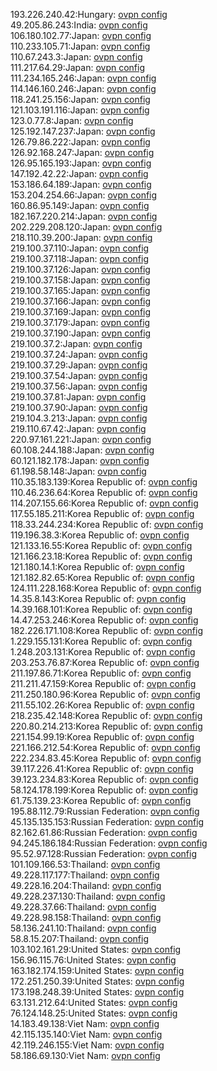 193.226.240.42:Hungary: [ovpn config](vpn/193_226_240_42.ovpn)  
49.205.86.243:India: [ovpn config](vpn/49_205_86_243.ovpn)  
106.180.102.77:Japan: [ovpn config](vpn/106_180_102_77.ovpn)  
110.233.105.71:Japan: [ovpn config](vpn/110_233_105_71.ovpn)  
110.67.243.3:Japan: [ovpn config](vpn/110_67_243_3.ovpn)  
111.217.64.29:Japan: [ovpn config](vpn/111_217_64_29.ovpn)  
111.234.165.246:Japan: [ovpn config](vpn/111_234_165_246.ovpn)  
114.146.160.246:Japan: [ovpn config](vpn/114_146_160_246.ovpn)  
118.241.25.156:Japan: [ovpn config](vpn/118_241_25_156.ovpn)  
121.103.191.116:Japan: [ovpn config](vpn/121_103_191_116.ovpn)  
123.0.77.8:Japan: [ovpn config](vpn/123_0_77_8.ovpn)  
125.192.147.237:Japan: [ovpn config](vpn/125_192_147_237.ovpn)  
126.79.86.222:Japan: [ovpn config](vpn/126_79_86_222.ovpn)  
126.92.168.247:Japan: [ovpn config](vpn/126_92_168_247.ovpn)  
126.95.165.193:Japan: [ovpn config](vpn/126_95_165_193.ovpn)  
147.192.42.22:Japan: [ovpn config](vpn/147_192_42_22.ovpn)  
153.186.64.189:Japan: [ovpn config](vpn/153_186_64_189.ovpn)  
153.204.254.66:Japan: [ovpn config](vpn/153_204_254_66.ovpn)  
160.86.95.149:Japan: [ovpn config](vpn/160_86_95_149.ovpn)  
182.167.220.214:Japan: [ovpn config](vpn/182_167_220_214.ovpn)  
202.229.208.120:Japan: [ovpn config](vpn/202_229_208_120.ovpn)  
218.110.39.200:Japan: [ovpn config](vpn/218_110_39_200.ovpn)  
219.100.37.110:Japan: [ovpn config](vpn/219_100_37_110.ovpn)  
219.100.37.118:Japan: [ovpn config](vpn/219_100_37_118.ovpn)  
219.100.37.126:Japan: [ovpn config](vpn/219_100_37_126.ovpn)  
219.100.37.158:Japan: [ovpn config](vpn/219_100_37_158.ovpn)  
219.100.37.165:Japan: [ovpn config](vpn/219_100_37_165.ovpn)  
219.100.37.166:Japan: [ovpn config](vpn/219_100_37_166.ovpn)  
219.100.37.169:Japan: [ovpn config](vpn/219_100_37_169.ovpn)  
219.100.37.179:Japan: [ovpn config](vpn/219_100_37_179.ovpn)  
219.100.37.190:Japan: [ovpn config](vpn/219_100_37_190.ovpn)  
219.100.37.2:Japan: [ovpn config](vpn/219_100_37_2.ovpn)  
219.100.37.24:Japan: [ovpn config](vpn/219_100_37_24.ovpn)  
219.100.37.29:Japan: [ovpn config](vpn/219_100_37_29.ovpn)  
219.100.37.54:Japan: [ovpn config](vpn/219_100_37_54.ovpn)  
219.100.37.56:Japan: [ovpn config](vpn/219_100_37_56.ovpn)  
219.100.37.81:Japan: [ovpn config](vpn/219_100_37_81.ovpn)  
219.100.37.90:Japan: [ovpn config](vpn/219_100_37_90.ovpn)  
219.104.3.213:Japan: [ovpn config](vpn/219_104_3_213.ovpn)  
219.110.67.42:Japan: [ovpn config](vpn/219_110_67_42.ovpn)  
220.97.161.221:Japan: [ovpn config](vpn/220_97_161_221.ovpn)  
60.108.244.188:Japan: [ovpn config](vpn/60_108_244_188.ovpn)  
60.121.182.178:Japan: [ovpn config](vpn/60_121_182_178.ovpn)  
61.198.58.148:Japan: [ovpn config](vpn/61_198_58_148.ovpn)  
110.35.183.139:Korea Republic of: [ovpn config](vpn/110_35_183_139.ovpn)  
110.46.236.64:Korea Republic of: [ovpn config](vpn/110_46_236_64.ovpn)  
114.207.155.66:Korea Republic of: [ovpn config](vpn/114_207_155_66.ovpn)  
117.55.185.211:Korea Republic of: [ovpn config](vpn/117_55_185_211.ovpn)  
118.33.244.234:Korea Republic of: [ovpn config](vpn/118_33_244_234.ovpn)  
119.196.38.3:Korea Republic of: [ovpn config](vpn/119_196_38_3.ovpn)  
121.133.16.55:Korea Republic of: [ovpn config](vpn/121_133_16_55.ovpn)  
121.166.23.18:Korea Republic of: [ovpn config](vpn/121_166_23_18.ovpn)  
121.180.14.1:Korea Republic of: [ovpn config](vpn/121_180_14_1.ovpn)  
121.182.82.65:Korea Republic of: [ovpn config](vpn/121_182_82_65.ovpn)  
124.111.228.168:Korea Republic of: [ovpn config](vpn/124_111_228_168.ovpn)  
14.35.8.143:Korea Republic of: [ovpn config](vpn/14_35_8_143.ovpn)  
14.39.168.101:Korea Republic of: [ovpn config](vpn/14_39_168_101.ovpn)  
14.47.253.246:Korea Republic of: [ovpn config](vpn/14_47_253_246.ovpn)  
182.226.171.108:Korea Republic of: [ovpn config](vpn/182_226_171_108.ovpn)  
1.229.155.131:Korea Republic of: [ovpn config](vpn/1_229_155_131.ovpn)  
1.248.203.131:Korea Republic of: [ovpn config](vpn/1_248_203_131.ovpn)  
203.253.76.87:Korea Republic of: [ovpn config](vpn/203_253_76_87.ovpn)  
211.197.86.71:Korea Republic of: [ovpn config](vpn/211_197_86_71.ovpn)  
211.211.47.159:Korea Republic of: [ovpn config](vpn/211_211_47_159.ovpn)  
211.250.180.96:Korea Republic of: [ovpn config](vpn/211_250_180_96.ovpn)  
211.55.102.26:Korea Republic of: [ovpn config](vpn/211_55_102_26.ovpn)  
218.235.42.148:Korea Republic of: [ovpn config](vpn/218_235_42_148.ovpn)  
220.80.214.213:Korea Republic of: [ovpn config](vpn/220_80_214_213.ovpn)  
221.154.99.19:Korea Republic of: [ovpn config](vpn/221_154_99_19.ovpn)  
221.166.212.54:Korea Republic of: [ovpn config](vpn/221_166_212_54.ovpn)  
222.234.83.45:Korea Republic of: [ovpn config](vpn/222_234_83_45.ovpn)  
39.117.226.41:Korea Republic of: [ovpn config](vpn/39_117_226_41.ovpn)  
39.123.234.83:Korea Republic of: [ovpn config](vpn/39_123_234_83.ovpn)  
58.124.178.199:Korea Republic of: [ovpn config](vpn/58_124_178_199.ovpn)  
61.75.139.23:Korea Republic of: [ovpn config](vpn/61_75_139_23.ovpn)  
195.88.112.79:Russian Federation: [ovpn config](vpn/195_88_112_79.ovpn)  
45.135.135.153:Russian Federation: [ovpn config](vpn/45_135_135_153.ovpn)  
82.162.61.86:Russian Federation: [ovpn config](vpn/82_162_61_86.ovpn)  
94.245.186.184:Russian Federation: [ovpn config](vpn/94_245_186_184.ovpn)  
95.52.97.128:Russian Federation: [ovpn config](vpn/95_52_97_128.ovpn)  
101.109.166.53:Thailand: [ovpn config](vpn/101_109_166_53.ovpn)  
49.228.117.177:Thailand: [ovpn config](vpn/49_228_117_177.ovpn)  
49.228.16.204:Thailand: [ovpn config](vpn/49_228_16_204.ovpn)  
49.228.237.130:Thailand: [ovpn config](vpn/49_228_237_130.ovpn)  
49.228.37.66:Thailand: [ovpn config](vpn/49_228_37_66.ovpn)  
49.228.98.158:Thailand: [ovpn config](vpn/49_228_98_158.ovpn)  
58.136.241.10:Thailand: [ovpn config](vpn/58_136_241_10.ovpn)  
58.8.15.207:Thailand: [ovpn config](vpn/58_8_15_207.ovpn)  
103.102.161.29:United States: [ovpn config](vpn/103_102_161_29.ovpn)  
156.96.115.76:United States: [ovpn config](vpn/156_96_115_76.ovpn)  
163.182.174.159:United States: [ovpn config](vpn/163_182_174_159.ovpn)  
172.251.250.39:United States: [ovpn config](vpn/172_251_250_39.ovpn)  
173.198.248.39:United States: [ovpn config](vpn/173_198_248_39.ovpn)  
63.131.212.64:United States: [ovpn config](vpn/63_131_212_64.ovpn)  
76.124.148.25:United States: [ovpn config](vpn/76_124_148_25.ovpn)  
14.183.49.138:Viet Nam: [ovpn config](vpn/14_183_49_138.ovpn)  
42.115.135.140:Viet Nam: [ovpn config](vpn/42_115_135_140.ovpn)  
42.119.246.155:Viet Nam: [ovpn config](vpn/42_119_246_155.ovpn)  
58.186.69.130:Viet Nam: [ovpn config](vpn/58_186_69_130.ovpn)  

